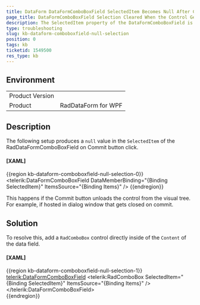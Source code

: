 ```yaml
---
title: DataForm DataFormComboBoxField SelectedItem Becomes Null After Commit Button Click
page_title: DataFormComboBoxField Selection Cleared When the Control Gets Unloaded from the Visual Tree
description: The SelectedItem property of the DataFormComboBoxField is set to null after the changes are committed and RadDataForm control is unloaded.
type: troubleshooting
slug: kb-dataform-comboboxfield-null-selection
position: 0
tags: kb
ticketid: 1549500
res_type: kb
---
```


## Environment

<table>
	<tbody>
		<tr>
			<td>Product Version</td>
			<td></td>
		</tr>
		<tr>
			<td>Product</td>
			<td>RadDataForm for WPF</td>
		</tr>
	</tbody>
</table>

## Description

The following setup produces a `null` value in the `SelectedItem` of the RadDataFormComboBoxField on Commit button click.

#### __[XAML]__
{{region kb-dataform-comboboxfield-null-selection-0}}
	<telerik:DataFormComboBoxField DataMemberBinding="{Binding SelectedItem}"
								   ItemsSource="{Binding Items}" />
{{endregion}}

This happens if the Commit button unloads the control from the visual tree. For example, if hosted in dialog window that gets closed on commit.

## Solution

To resolve this, add a `RadComboBox` control directly inside of the `Content` of the data field.

#### __[XAML]__
{{region kb-dataform-comboboxfield-null-selection-1}}
	<telerik:DataFormComboBoxField>
		<telerik:RadComboBox SelectedItem="{Binding SelectedItem}" 
							 ItemsSource="{Binding Items}"  />
	</telerik:DataFormComboBoxField>  
{{endregion}}
